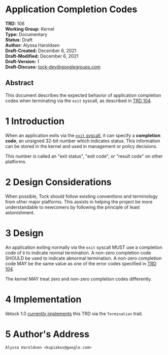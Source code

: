 Application Completion Codes
========================================

**TRD:** 106 <br/>
**Working Group:** Kernel<br/>
**Type:** Documentary<br/>
**Status:** Draft<br/>
**Author:** Alyssa Haroldsen<br/>
**Draft-Created:** December 6, 2021<br/>
**Draft-Modified:** December 6, 2021<br/>
**Draft-Version:** 1<br/>
**Draft-Discuss:** tock-dev@googlegroups.com</br>

Abstract
-------------------------------
This document describes the expected behavior of application completion codes
when terminating via the `exit` syscall, as described in [TRD 104][exit-syscall].

1 Introduction
===============================
When an application exits via the [`exit` syscall][exit-syscall], it can specify
a **completion code**, an unsigned 32-bit number which indicates status. This
information can be stored in the kernel and used in management or policy
decisions.

This number is called an "exit status", "exit code", or "result code" on other
platforms.

2 Design Considerations
===============================
When possible, Tock should follow existing conventions and terminology from
other major platforms. This assists in helping the project be more
understandable to newcomers by following the principle of least astonishment.

3 Design
===============================
An application exiting normally via the `exit` syscall MUST use a completion
code of `0` to indicate normal termination. A non-zero completion code SHOULD be
used to indicate abnormal termination. A non-zero completion code MAY be the 
same value as one of the error codes specified in [TRD 104][error-codes].

The kernel MAY treat zero and non-zero completion codes differently.

4 Implementation
===============================
libtock 1.0 [currently implements][termination] this TRD via the
`Termination` trait.

5 Author's Address
===============================
```
Alyssa Haroldsen <kupiakos@google.com>
```

[error-codes]: https://github.com/tock/tock/blob/master/doc/reference/trd104-syscalls.md#33-error-codes
[exit-syscall]: https://github.com/tock/tock/blob/master/doc/reference/trd104-syscalls.md#47-exit-class-id-6
[termination]: https://github.com/tock/libtock-rs/blob/030e5450c9480beb8b62674e1d6795f4e1697b19/platform/src/termination.rs
